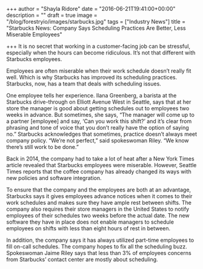 +++
author = "Shayla Ridore"
date = "2016-06-21T19:41:00+00:00"
description = ""
draft = true
image = "/blog/forestryio/images/starbucks.jpg"
tags = ["Industry News"]
title = "Starbucks News: Company Says Scheduling Practices Are Better, Less Miserable Employees"

+++
It is no secret that working in a customer-facing job can be stressful, especially when the hours can become ridiculous. It’s not that different with Starbucks employees.

Employees are often miserable when their work schedule doesn’t really fit well. Which is why Starbucks has improved its scheduling practices. Starbucks, now, has a team that deals with scheduling issues.

One employee tells her experience. Ilana Greenberg, a barista at the Starbucks drive-through on Elliott Avenue West in Seattle, says that at her store the manager is good about getting schedules out to employees two weeks in advance. But sometimes, she says, “The manager will come up to a partner [employee] and say, ‘Can you work this shift?’ and it’s clear from phrasing and tone of voice that you don’t really have the option of saying no.” Starbucks acknowledges that sometimes, practice doesn’t always meet company policy. “We’re not perfect,” said spokeswoman Riley. “We know there’s still work to be done.”

Back in 2014, the company had to take a lot of heat after a New York Times article revealed that Starbucks employees were miserable. However, Seattle Times reports that the coffee company has already changed its ways with new policies and software integration.

To ensure that the company and the employees are both at an advantage, Starbucks says it gives employees advance notices when it comes to their work schedules and makes sure they have ample rest between shifts. The company also requires their store managers in the United States to notify employees of their schedules two weeks before the actual date. The new software they have in place does not enable managers to schedule employees on shifts with less than eight hours of rest in between.

In addition, the company says it has always utilized part-time employees to fill on-call schedules. The company hopes to fix all the scheduling buzz. Spokeswoman Jaime Riley says that less than 3% of employees concerns from Starbucks’ contact center are mostly about scheduling.